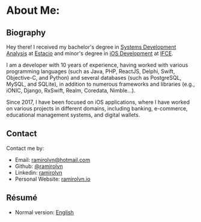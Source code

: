# About Me:

## Biography

Hey there! I received my bachelor's degree in [Systems Development Analysis](https://estacio.br/cursos/graduacao/analise-e-desenvolvimento-de-sistemas?gclid=Cj0KCQjwwvilBhCFARIsADvYi7IAi7vrzqU6QRHfvAilUPYgUsQ9jTxoZSSqcaFDeqoRtApVHg0__d8aAjPREALw_wcB&gclsrc=aw.ds) at [Estacio](https://estacio.br/) and minor's degree in [iOS Development](https://www.apple.com/br/newsroom/2021/05/coders-designers-and-entrepreneurs-thrive-thanks-to-apple-developer-academy/) at [IFCE](https://ifce.edu.br/).

I am a developer with 10 years of experience, having worked with various programming languages (such as Java, PHP, ReactJS, Delphi, Swift, Objective-C, and Python) and several databases (such as PostgreSQL, MySQL, and SQLite), in addition to numerous frameworks and libraries (e.g., iONIC, Django, RxSwift, Realm, Coredata, Nimble...).

Since 2017, I have been focused on iOS applications, where I have worked on various projects in different domains, including banking, e-commerce, educational management systems, and digital wallets.


## Contact

Contact me by:

- Email: [ramirolvn@hotmail.com](mailto:ramirolvn@hotmail.com)
- Github: [@ramirolvn](https://github.com/ramirolvn)
- Linkedin: [ramirolvn](https://www.linkedin.com/in/ramirolima)
- Personal Website: [ramirolvn.io](https://ramirolvn.github.io)


## Résumé

- Normal version: [English](https://drive.google.com/file/d/18UX09Aj3jzoqmxFTCFazPuoFhyLKX_p6/view) 
